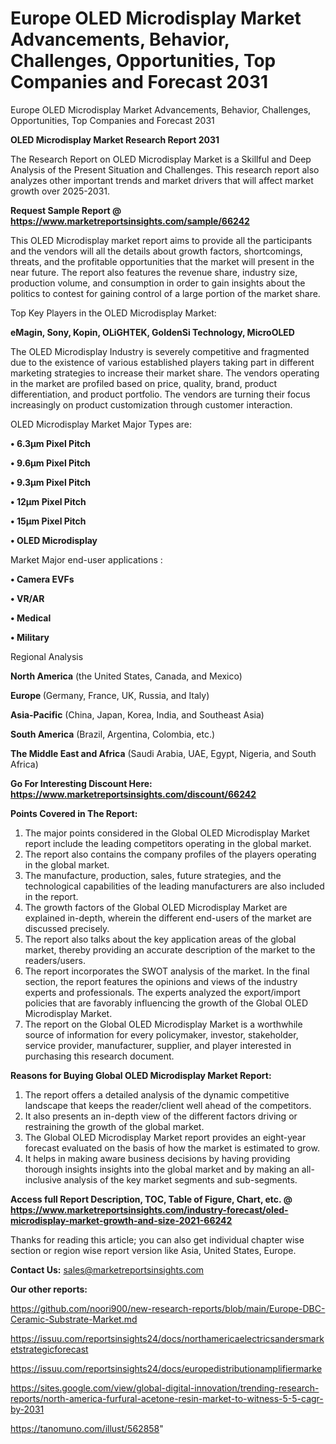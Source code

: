 # Europe OLED Microdisplay Market Advancements, Behavior, Challenges, Opportunities, Top Companies and Forecast 2031
Europe OLED Microdisplay Market Advancements, Behavior, Challenges, Opportunities, Top Companies and Forecast 2031

<strong>OLED Microdisplay Market Research Report 2031</strong>

The Research Report on OLED Microdisplay Market is a Skillful and Deep Analysis of the Present Situation and Challenges. This research report also analyzes other important trends and market drivers that will affect market growth over 2025-2031.

<strong>Request Sample Report @ <a href=https://www.marketreportsinsights.com/sample/66242>https://www.marketreportsinsights.com/sample/66242</a></strong>

This OLED Microdisplay market report aims to provide all the participants and the vendors will all the details about growth factors, shortcomings, threats, and the profitable opportunities that the market will present in the near future. The report also features the revenue share, industry size, production volume, and consumption in order to gain insights about the politics to contest for gaining control of a large portion of the market share.

Top Key Players in the OLED Microdisplay Market:

<strong>eMagin, Sony, Kopin, OLiGHTEK, GoldenSi Technology, MicroOLED</strong>

The OLED Microdisplay Industry is severely competitive and fragmented due to the existence of various established players taking part in different marketing strategies to increase their market share. The vendors operating in the market are profiled based on price, quality, brand, product differentiation, and product portfolio. The vendors are turning their focus increasingly on product customization through customer interaction.

OLED Microdisplay Market Major Types are:

<strong>• 6.3µm Pixel Pitch

• 9.6µm Pixel Pitch

• 9.3µm Pixel Pitch

• 12µm Pixel Pitch

• 15µm Pixel Pitch

• OLED Microdisplay</strong>

Market Major end-user applications :

<strong>• Camera EVFs

• VR/AR

• Medical

• Military</strong>

Regional Analysis

</u><strong><b>North America</b></strong> (the United States, Canada, and Mexico)

<strong><b>Europe </b></strong>(Germany, France, UK, Russia, and Italy)

<strong><b>Asia-Pacific</b></strong> (China, Japan, Korea, India, and Southeast Asia)

<strong><b>South America</b></strong> (Brazil, Argentina, Colombia, etc.)

<strong><b>The Middle East and Africa</b></strong> (Saudi Arabia, UAE, Egypt, Nigeria, and South Africa)

<strong>Go For Interesting Discount Here: <a href=https://www.marketreportsinsights.com/discount/66242>https://www.marketreportsinsights.com/discount/66242</a></strong>

<strong>Points Covered in The Report:</strong>
<ol>
  <li>The major points considered in the Global OLED Microdisplay Market report include the leading competitors operating in the global market.</li>
  <li>The report also contains the company profiles of the players operating in the global market.</li>
  <li>The manufacture, production, sales, future strategies, and the technological capabilities of the leading manufacturers are also included in the report.</li>
  <li>The growth factors of the Global OLED Microdisplay Market are explained in-depth, wherein the different end-users of the market are discussed precisely.</li>
  <li>The report also talks about the key application areas of the global market, thereby providing an accurate description of the market to the readers/users.</li>
  <li>The report incorporates the SWOT analysis of the market. In the final section, the report features the opinions and views of the industry experts and professionals. The experts analyzed the export/import policies that are favorably influencing the growth of the Global OLED Microdisplay Market.</li>
  <li>The report on the Global OLED Microdisplay Market is a worthwhile source of information for every policymaker, investor, stakeholder, service provider, manufacturer, supplier, and player interested in purchasing this research document.</li>
</ol>
<strong>Reasons for Buying Global OLED Microdisplay Market Report:</strong>

<ol>
  <li>The report offers a detailed analysis of the dynamic competitive landscape that keeps the reader/client well ahead of the competitors.</li>
  <li>It also presents an in-depth view of the different factors driving or restraining the growth of the global market.</li>
  <li>The Global OLED Microdisplay Market report provides an eight-year forecast evaluated on the basis of how the market is estimated to grow.</li>
  <li>It helps in making aware business decisions by having providing thorough insights insights into the global market and by making an all-inclusive analysis of the key market segments and sub-segments.</li>
</ol>
<strong>Access full Report Description, TOC, Table of Figure, Chart, etc. @ <a href=https://www.marketreportsinsights.com/industry-forecast/oled-microdisplay-market-growth-and-size-2021-66242>https://www.marketreportsinsights.com/industry-forecast/oled-microdisplay-market-growth-and-size-2021-66242</a></strong>


Thanks for reading this article; you can also get individual chapter wise section or region wise report version like Asia, United States, Europe.

<strong>Contact Us:</strong>
sales@marketreportsinsights.com

<strong>Our other reports:</strong>

<a href=https://github.com/noori900/new-research-reports/blob/main/Europe-DBC-Ceramic-Substrate-Market.md>https://github.com/noori900/new-research-reports/blob/main/Europe-DBC-Ceramic-Substrate-Market.md</a>

<a href=https://issuu.com/reportsinsights24/docs/northamericaelectricsandersmarketstrategicforecast>https://issuu.com/reportsinsights24/docs/northamericaelectricsandersmarketstrategicforecast</a>

<a href=https://issuu.com/reportsinsights24/docs/europedistributionamplifiermarke>https://issuu.com/reportsinsights24/docs/europedistributionamplifiermarke</a>

<a href=https://sites.google.com/view/global-digital-innovation/trending-research-reports/north-america-furfural-acetone-resin-market-to-witness-5-5-cagr-by-2031>https://sites.google.com/view/global-digital-innovation/trending-research-reports/north-america-furfural-acetone-resin-market-to-witness-5-5-cagr-by-2031</a>

<a href=https://tanomuno.com/illust/562858>https://tanomuno.com/illust/562858</a>"
